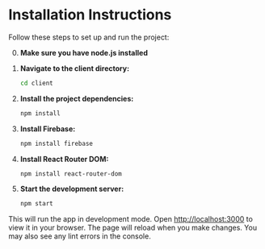 # Installation Instructions

Follow these steps to set up and run the project:

0. **Make sure you have node.js installed**



1. **Navigate to the client directory:**
    ```sh
    cd client
    ```

2. **Install the project dependencies:**
    ```sh
    npm install
    ```

3. **Install Firebase:**
    ```sh
    npm install firebase
    ```

4. **Install React Router DOM:**
    ```sh
    npm install react-router-dom
    ```

5. **Start the development server:**
    ```sh
    npm start
    ```

This will run the app in development mode. Open [http://localhost:3000](http://localhost:3000) to view it in your browser. The page will reload when you make changes. You may also see any lint errors in the console.
